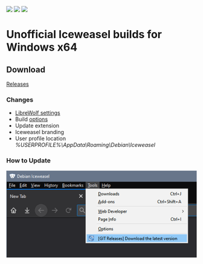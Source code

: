 <p align="left">
  <a href="https://github.com/muslayev/iceweasel-win64/releases/latest" target="_blank"><img src="https://img.shields.io/github/release/muslayev/iceweasel-win64.svg"></a>
  <a href="https://github.com/muslayev/iceweasel-win64/releases/latest" target="_blank"><img src="https://img.shields.io/github/downloads/muslayev/iceweasel-win64/latest/total.svg"></a>
  <a href="https://github.com/muslayev/iceweasel-win64/releases" target="_blank"><img src="https://img.shields.io/github/downloads/muslayev/iceweasel-win64/total.svg"></a>
</p>

# Unofficial Iceweasel builds for Windows x64
## Download
[Releases](https://github.com/muslayev/iceweasel-win64/releases)<br />
### Changes
- [LibreWolf settings](https://gitlab.com/librewolf-community/settings)
- Build [options](https://github.com/muslayev/iceweasel-win64/blob/master/mozconfig)
- Update extension
- Iceweasel branding
- User profile location *%USERPROFILE%\AppData\Roaming\Debian\Iceweasel*
### How to Update
![update](https://raw.githubusercontent.com/muslayev/iceweasel-win64/master/update.png)
